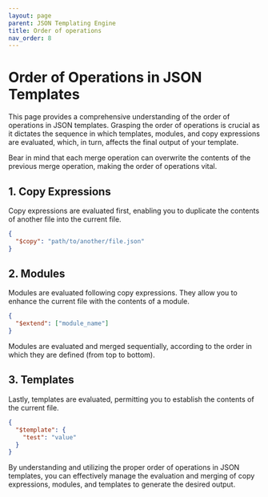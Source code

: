 ```yaml
---
layout: page
parent: JSON Templating Engine
title: Order of operations
nav_order: 8
---
```


# Order of Operations in JSON Templates

This page provides a comprehensive understanding of the order of operations in JSON templates. Grasping the order of operations is crucial as it dictates the sequence in which templates, modules, and copy expressions are evaluated, which, in turn, affects the final output of your template.

Bear in mind that each merge operation can overwrite the contents of the previous merge operation, making the order of operations vital.

## 1. Copy Expressions

Copy expressions are evaluated first, enabling you to duplicate the contents of another file into the current file.

```json
{
  "$copy": "path/to/another/file.json"
}
```

## 2. Modules

Modules are evaluated following copy expressions. They allow you to enhance the current file with the contents of a module.

```json
{
  "$extend": ["module_name"]
}
```

Modules are evaluated and merged sequentially, according to the order in which they are defined (from top to bottom).

## 3. Templates

Lastly, templates are evaluated, permitting you to establish the contents of the current file.

```json
{
  "$template": {
    "test": "value"
  }
}
```

By understanding and utilizing the proper order of operations in JSON templates, you can effectively manage the evaluation and merging of copy expressions, modules, and templates to generate the desired output.